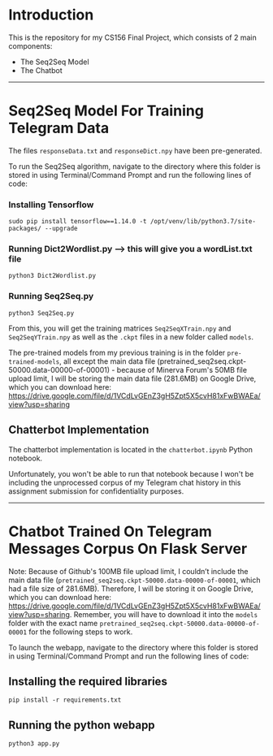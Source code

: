 # Introduction

This is the repository for my CS156 Final Project, which consists of 2 main components:
- The Seq2Seq Model
- The Chatbot

___

# Seq2Seq Model For Training Telegram Data

The files ``responseData.txt`` and ``responseDict.npy`` have been pre-generated. 

To run the Seq2Seq algorithm, navigate to the directory where this folder is stored in using Terminal/Command Prompt and run the following lines of code: 

### Installing Tensorflow
`sudo pip install tensorflow==1.14.0 -t /opt/venv/lib/python3.7/site-packages/ --upgrade`

### Running Dict2Wordlist.py --> this will give you a wordList.txt file
`python3 Dict2Wordlist.py`

### Running Seq2Seq.py
`python3 Seq2Seq.py`

From this, you will get the training matrices `Seq2SeqXTrain.npy` and `Seq2SeqYTrain.npy` as well as the `.ckpt` files in a new folder called `models`.

The pre-trained models from my previous training is in the folder `pre-trained-models`, all except the main data file (pretrained_seq2seq.ckpt-50000.data-00000-of-00001) - because of Minerva Forum's 50MB file upload limit, I will be storing the main data file (281.6MB) on Google Drive, which you can download here: https://drive.google.com/file/d/1VCdLvGEnZ3gH5Zpt5X5cvH81xFwBWAEa/view?usp=sharing

## Chatterbot Implementation

The chatterbot implementation is located in the `chatterbot.ipynb` Python notebook.

Unfortunately, you won't be able to run that notebook because I won't be including the unprocessed corpus of my Telegram chat history in this assignment submission for confidentiality purposes.

___

# Chatbot Trained On Telegram Messages Corpus On Flask Server

Note: Because of Github's 100MB file upload limit, I couldn’t include the main data file (`pretrained_seq2seq.ckpt-50000.data-00000-of-00001`, which had a file size of 281.6MB). Therefore, I will be storing it on Google Drive, which you can download here: https://drive.google.com/file/d/1VCdLvGEnZ3gH5Zpt5X5cvH81xFwBWAEa/view?usp=sharing. Remember, you will have to download it into the ``models`` folder with the exact name `pretrained_seq2seq.ckpt-50000.data-00000-of-00001` for the following steps to work.

To launch the webapp, navigate to the directory where this folder is stored in using Terminal/Command Prompt and run the following lines of code: 

## Installing the required libraries
`pip install -r requirements.txt`

## Running the python webapp
`python3 app.py`
